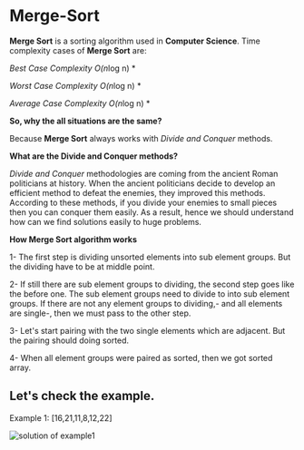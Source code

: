 # Merge-Sort
**Merge Sort** is a sorting algorithm used in **Computer Science**. Time complexity cases of **Merge Sort** are:

*Best Case Complexity O(n*log n)   *

*Worst Case Complexity O(n*log n) *

*Average Case Complexity  O(n*log n) *

**So, why the all situations are the same?**

Because **Merge Sort** always works with *Divide and Conquer* methods. 

**What are the Divide and Conquer methods?**

*Divide and Conquer* methodologies are coming from the ancient Roman politicians at history. When the ancient politicians decide to develop an efficient method to defeat the enemies, they improved this methods. According to these methods, if you divide your enemies to small pieces then you can conquer them easily.
As a result, hence we should understand how can we find solutions easily to huge problems. 

**How Merge Sort algorithm works**

1- The first step is dividing unsorted elements into sub element groups. But the dividing have to be at middle point.  

2- If still there are sub element groups to dividing, the second step goes like the before one. The sub element groups need to divide to into sub element groups.  If there are not any element groups to dividing,- and all elements are single-, then we must pass to the other step.

3- Let's start pairing with the two single elements which are adjacent. But the pairing should doing sorted.

4- When all element groups were paired as sorted, then we got sorted array.


## Let's check the example. ##

Example 1: [16,21,11,8,12,22]


![solution of example1](https://i.hizliresim.com/5fos715.jpg)

